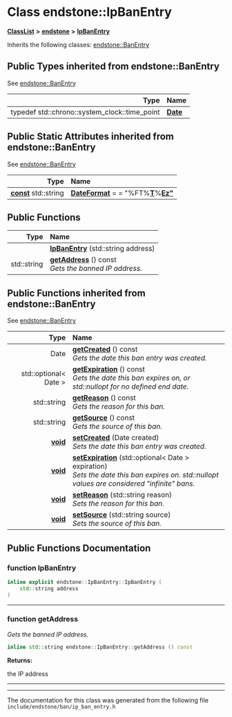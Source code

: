 

# Class endstone::IpBanEntry



[**ClassList**](annotated.md) **>** [**endstone**](namespaceendstone.md) **>** [**IpBanEntry**](classendstone_1_1IpBanEntry.md)








Inherits the following classes: [endstone::BanEntry](classendstone_1_1BanEntry.md)
















## Public Types inherited from endstone::BanEntry

See [endstone::BanEntry](classendstone_1_1BanEntry.md)

| Type | Name |
| ---: | :--- |
| typedef std::chrono::system\_clock::time\_point | [**Date**](classendstone_1_1BanEntry.md#typedef-date)  <br> |












## Public Static Attributes inherited from endstone::BanEntry

See [endstone::BanEntry](classendstone_1_1BanEntry.md)

| Type | Name |
| ---: | :--- |
|  [**const**](classendstone_1_1Vector.md) std::string | [**DateFormat**](classendstone_1_1BanEntry.md#variable-dateformat)   = = "%FT%[**T**](classendstone_1_1Vector.md)%[**Ez"**](classendstone_1_1Vector.md)<br> |


























## Public Functions

| Type | Name |
| ---: | :--- |
|   | [**IpBanEntry**](#function-ipbanentry) (std::string address) <br> |
|  std::string | [**getAddress**](#function-getaddress) () const<br>_Gets the banned IP address._  |


## Public Functions inherited from endstone::BanEntry

See [endstone::BanEntry](classendstone_1_1BanEntry.md)

| Type | Name |
| ---: | :--- |
|  Date | [**getCreated**](classendstone_1_1BanEntry.md#function-getcreated) () const<br>_Gets the date this ban entry was created._  |
|  std::optional&lt; Date &gt; | [**getExpiration**](classendstone_1_1BanEntry.md#function-getexpiration) () const<br>_Gets the date this ban expires on, or std::nullopt for no defined end date._  |
|  std::string | [**getReason**](classendstone_1_1BanEntry.md#function-getreason) () const<br>_Gets the reason for this ban._  |
|  std::string | [**getSource**](classendstone_1_1BanEntry.md#function-getsource) () const<br>_Gets the source of this ban._  |
|  [**void**](classendstone_1_1Vector.md) | [**setCreated**](classendstone_1_1BanEntry.md#function-setcreated) (Date created) <br>_Sets the date this ban entry was created._  |
|  [**void**](classendstone_1_1Vector.md) | [**setExpiration**](classendstone_1_1BanEntry.md#function-setexpiration) (std::optional&lt; Date &gt; expiration) <br>_Sets the date this ban expires on. std::nullopt values are considered "infinite" bans._  |
|  [**void**](classendstone_1_1Vector.md) | [**setReason**](classendstone_1_1BanEntry.md#function-setreason) (std::string reason) <br>_Sets the reason for this ban._  |
|  [**void**](classendstone_1_1Vector.md) | [**setSource**](classendstone_1_1BanEntry.md#function-setsource) (std::string source) <br>_Sets the source of this ban._  |






















































## Public Functions Documentation




### function IpBanEntry 

```C++
inline explicit endstone::IpBanEntry::IpBanEntry (
    std::string address
) 
```




<hr>



### function getAddress 

_Gets the banned IP address._ 
```C++
inline std::string endstone::IpBanEntry::getAddress () const
```





**Returns:**

the IP address 





        

<hr>

------------------------------
The documentation for this class was generated from the following file `include/endstone/ban/ip_ban_entry.h`

